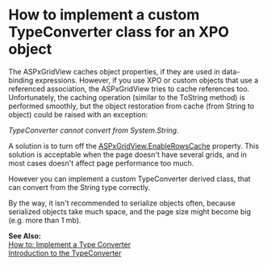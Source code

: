 # How to implement a custom TypeConverter class for an XPO object


<p>The ASPxGridView caches object properties, if they are used in data-binding expressions. However, if you use XPO or custom objects that use a referenced association, the ASPxGridView tries to cache references too. Unfortunately, the caching operation (similar to the ToString method) is performed smoothly, but the object restoration from cache (from String to object) could be raised with an exception:</p><p><i>TypeConverter cannot convert from System.String.</i></p><p>A solution is to turn off the <a href="http://documentation.devexpress.com/#AspNet/DevExpressWebASPxGridViewASPxGridView_EnableRowsCachetopic">ASPxGridView.EnableRowsCache</a> property. This solution is acceptable when the page doesn't have several grids, and in most cases doesn't affect page performance too much.</p><p>However you can implement a custom TypeConverter derived class, that can convert from the String type correctly.</p><p>By the way, it isn't recommended to serialize objects often, because serialized objects take much space, and the page size might become big (e.g. more than 1 mb).</p><p><strong>See Also:</strong><br />
<a href="http://msdn.microsoft.com/en-us/library/ayybcxe5.aspx">How to: Implement a Type Converter</a><br />
<a href="http://www.codeproject.com/KB/dotnet/BasicPropertyGrid.aspx">Introduction to the TypeConverter</a></p>

<br/>


